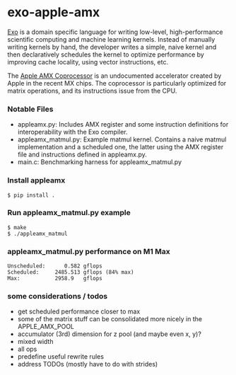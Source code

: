 # exo-apple-amx

[Exo](https://exo-lang.dev/) is a domain specific language for writing low-level, high-performance scientific computing and machine learning kernels. Instead of manually writing kernels by hand, the developer writes a simple, naive kernel and then declaratively schedules the kernel to optimize performance by improving cache locality, using vector instructions, etc.

The [Apple AMX Coprocessor](https://github.com/corsix/amx) is an undocumented accelerator created by Apple in the recent MX chips. The coprocessor is particularly optimized for matrix operations, and its instructions issue from the CPU.

### Notable Files

* appleamx.py: Includes AMX register and some instruction definitions for interoperability with the Exo compiler.
* appleamx_matmul.py: Example matmul kernel. Contains a naive matmul implementation and a scheduled one, the latter using the AMX register file and instructions defined in appleamx.py.
* main.c: Benchmarking harness for appleamx_matmul.py

### Install appleamx

```console
$ pip install .
```

### Run appleamx_matmul.py example

```console
$ make
$ ./appleamx_matmul
```

### appleamx_matmul.py performance on M1 Max

```
Unscheduled:      0.582 gflops
Scheduled:     2485.513 gflops (84% max)
Max:           2958.9   gflops
```

### some considerations / todos
* get scheduled performance closer to max
* some of the matrix stuff can be consolidated more nicely in the APPLE_AMX_POOL
* accumulator (3rd) dimension for z pool (and maybe even x, y)?
* mixed width
* all ops
* predefine useful rewrite rules
* address TODOs (mostly have to do with strides)
